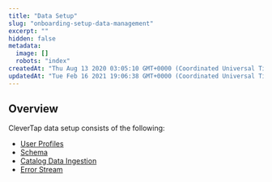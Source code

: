 ```yaml
---
title: "Data Setup"
slug: "onboarding-setup-data-management"
excerpt: ""
hidden: false
metadata: 
  image: []
  robots: "index"
createdAt: "Thu Aug 13 2020 03:05:10 GMT+0000 (Coordinated Universal Time)"
updatedAt: "Tue Feb 16 2021 19:06:38 GMT+0000 (Coordinated Universal Time)"
---
```

## Overview

CleverTap data setup consists of the following:

- [User Profiles](https://docs.clevertap.com/docs/user-profiles)
- [Schema](https://docs.clevertap.com/docs/schema)
- [Catalog Data Ingestion](https://docs.clevertap.com/docs/catalog-data-ingestion)
- [Error Stream](https://docs.clevertap.com/docs/error-stream)
